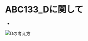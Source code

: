 # ABC133_Dに関して

-

![Dの考え方](http://drive.google.com/uc?export=view&id=1pFmhl4zgWWUkJbkcPBjLAlVSPRb3mH31)
